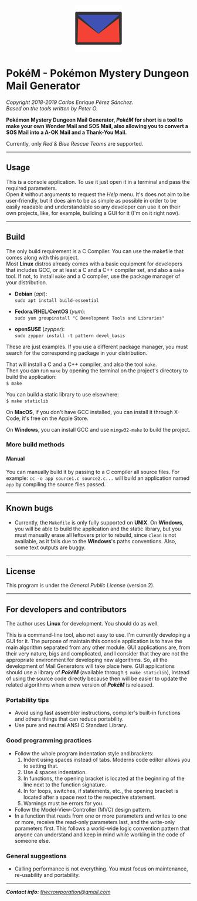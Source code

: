 <p align="center"><img src=res/images/png/pokem_128.png></p>  

# PokéM - Pokémon Mystery Dungeon Mail Generator

*Copyright 2018-2019 Carlos Enrique Pérez Sánchez.*  
*Based on the tools written by Peter O.*

**Pokémon Mystery Dungeon Mail Generator, *PokéM* for short is a tool to make your own Wonder Mail and SOS Mail, also allowing you to convert a SOS Mail into a A-OK Mail and a Thank-You Mail.**  

Currently, only *Red & Blue Rescue Teams* are supported.

-----------------------------------------------------------------------------------------------------------------------------------

## Usage
This is a console application. To use it just open it in a terminal and pass the required parameters.  
Open it without arguments to request the *Help* menu. It's does not aim to be user-friendly, but it does aim to be as simple as possible in order to be easily readable and understandable so any developer can use it on their own projects, like, for example, building a GUI for it (I'm on it right now).

-----------------------------------------------------------------------------------------------------------------------------------

## Build
The only build requirement is a C Compiler. You can use the makefile that comes along with this project.  
Most **Linux** distros already comes with a basic equipment for developers that includes GCC, or at least a C and a C++ compiler set, and also a `make` tool. If not, to install `make` and a C compiler, use the package manager of your distribution.  

* **Debian** (*apt*):  
`sudo apt install build-essential`  

* **Fedora**/**RHEL**/**CentOS** (*yum*):  
`sudo yum groupinstall "C Development Tools and Libraries"`  

* **openSUSE** (*zypper*):  
`sudo zypper install -t pattern devel_basis`  

These are just examples. If you use a different package manager, you must search for the corresponding package in your distribution.

That will install a C and a C++ compiler, and also the tool `make`.  
Then you can run `make` by opening the terminal on the project's directory to build the application:  
`$ make`  

You can build a static library to use elsewhere:  
`$ make staticlib`  

On **MacOS**, if you don't have GCC installed, you can install it through X-Code, it's free on the Apple Store.

On **Windows**, you can install GCC and use `mingw32-make` to build the project.

### More build methods
#### Manual
You can manually build it by passing to a C compiler all source files. For example:
`cc -o app source1.c source2.c...`
will build an application named `app` by compiling the source files passed.

-----------------------------------------------------------------------------------------------------------------------------------

## Known bugs
* Currently, the `Makefile` is only fully supported on **UNIX**. On **Windows**, you will be able to build the application and the static library, but you must manually erase all leftovers prior to rebuild, since `clean` is not available, as it fails due to the **Windows**'s paths conventions. Also, some text outputs are buggy.

-----------------------------------------------------------------------------------------------------------------------------------

## License
This program is under the *General Public License* (version 2).  

-----------------------------------------------------------------------------------------------------------------------------------

## For developers and contributors
The author uses **Linux** for development. You should do as well.  

This is a command-line tool, also not easy to use. I'm currently developing a GUI for it. The purpose of maintain this console application is to have the main algorithm separated from any other module. GUI applications are, from their very nature, bigs and complicated, and I consider that they are not the appropriate environment for developing new algorithms. So, all the development of Mail Generators will take place here. GUI applications should use a library of ***PokéM*** (available through `$ make staticlib`), instead of using the source code directly because then will be easier to update the related algorithms when a new version of ***PokéM*** is released.

### Portability tips
* Avoid using fast assembler instructions, compiler's built-in functions and others things that can reduce portability.
* Use pure and neutral ANSI C Standard Library.

### Good programming practices
* Follow the whole program indentation style and brackets:
    1. Indent using spaces instead of tabs. Moderns code editor allows you to setting that.
    2. Use 4 spaces indentation.
    3. In functions, the opening bracket is located at the beginning of the line next to the function signature.
    4. In for loops, switches, if statements, etc., the opening bracket is located after a space next to the respective statement.
    5. Warnings must be errors for you.
* Follow the Model-View-Controller (MVC) design pattern.
* In a function that reads from one or more parameters and writes to one or more, receive the read-only parameters last, and the write-only parameters first. This follows a world-wide logic convention pattern that anyone can understand and keep in mind while working in the code of someone else.

### General suggestions
* Calling performance is not everything. You must focus on maintenance, re-usability and portability.

-----------------------------------------------------------------------------------------------------------------------------------

***Contact info:*** [*thecrowporation@gmail.com*](mailto:thecrowporation@gmail.com)